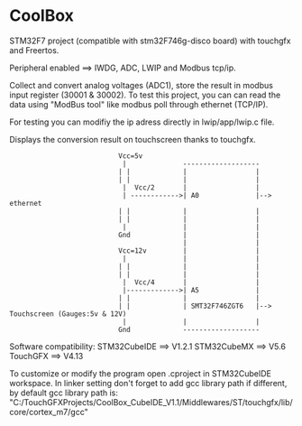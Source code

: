 # CoolBox
STM32F7 project (compatible with stm32F746g-disco board) with touchgfx and Freertos.

Peripheral enabled ==> IWDG, ADC, LWIP and Modbus tcp/ip.

Collect and convert analog voltages (ADC1), store the result in modbus input register (30001 & 30002). To test this project, you can can read the data using "ModBus tool" like modbus poll through ethernet (TCP/IP).

For testing you can modifiy the ip adress directly in lwip/app/lwip.c file.

Displays the conversion result on touchscreen thanks to touchgfx.



                               Vcc=5v
                                |              -------------------
                               | |             |                 |
                               | |             |                 |
                                |  Vcc/2       |                 |
                                | ------------>| A0              |--> ethernet
                               | |             |                 |
                               | |             |                 |
                                |              |                 |
                               Gnd             |                 |
                                               |                 |
                               Vcc=12v         |                 |
                                |              |                 |
                               | |             |                 |
                               | |             |                 |         
                                |  Vcc/4       |                 |
                                |------------->| A5              |
                               | |             |                 |
                               | |             | SMT32F746ZGT6   |--> Touchscreen (Gauges:5v & 12V)
                                |              |                 |
                               Gnd             -------------------
                               
Software compatibility:
STM32CubeIDE ==> V1.2.1
STM32CubeMX ==> V5.6
TouchGFX ==> V4.13

To customize or modify the program open .cproject in STM32CubeIDE workspace. 
In linker setting don't forget to add gcc library path if different, by default gcc library path is: "C:/TouchGFXProjects/CoolBox_CubeIDE_V1.1/Middlewares/ST/touchgfx/lib/core/cortex_m7/gcc"
